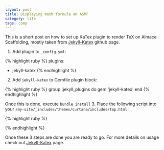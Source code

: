 ```yaml
---
layout: post
title: Displaying math formula on ASMF
category: life
tags: comp
---
```


This is a short post on how to set up KaTex plugin to render TeX on Almace Scaffolding, mostly taken from [Jekyll-Katex](https://github.com/linjer/jekyll-katex) github page.
1. Add plugin to ```_config.yml```:

{% highlight ruby %}
plugins:
  - jekyll-katex
{% endhighlight %}

2. Add ```jekyll-katex``` to Gemfile plugin block:

{% highlight ruby %}
group :jekyll_plugins do
  gem 'jekyll-katex'
end
{% endhighlight %}

Once this is done, execute ```bundle install```
3. Place the following script into your
```/my-site/_includes/themes/curtana/includes/top.html``` :

{% highlight ruby %}
<link rel="stylesheet" href="https://cdn.jsdelivr.net/npm/katex@0.11.1/dist/katex.min.css" integrity="sha384-zB1R0rpPzHqg7Kpt0Aljp8JPLqbXI3bhnPWROx27a9N0Ll6ZP/+DiW/UqRcLbRjq" crossorigin="anonymous">
{% endhighlight %}

Once these 3 steps are done you are ready to go. For more details on usage check out [Jekyll-Katex](https://github.com/linjer/jekyll-katex) page.
